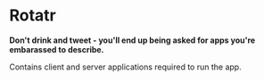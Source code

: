 Rotatr
======

__Don't drink and tweet - you'll end up being asked for apps you're embarassed to
describe.__

Contains client and server applications required to run the app.
